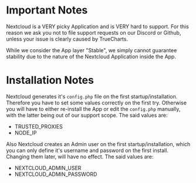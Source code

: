 # Important Notes

Nextcloud is a VERY picky Application and is VERY hard to support.
For this reason we ask you not to file support requests on our Discord or Github, unless your issue is clearly caused by TrueCharts.

While we consider the App layer "Stable", we simply cannot guarantee stability due to the nature of the Nextcloud Application inside the App.


# Installation Notes

Nextcloud generates it's `config.php` file on the first startup/installation. Therefore you have to set some values correctly on the first try.
Otherwise you will have to either re-install the App or edit the `config.php` manually, with the latter being out of our support scope.
The said values are:
  - TRUSTED_PROXIES
  - NODE_IP

Also Nextcloud creates an Admin user on the first startup/installation, which you can only define it's username and password on the first install.
Changing them later, will have no effect.
The said values are:
  - NEXTCLOUD_ADMIN_USER
  - NEXTCLOUD_ADMIN_PASSWORD
